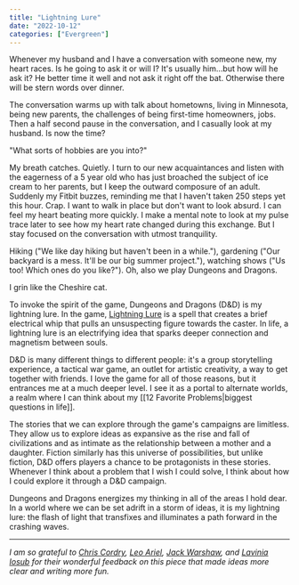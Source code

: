 ```yaml
---
title: "Lightning Lure"
date: "2022-10-12"
categories: ["Evergreen"]
---
```


Whenever my husband and I have a conversation with someone new, my heart races. Is he going to ask it or will I? It's usually him…but how will he ask it? He better time it well and not ask it right off the bat. Otherwise there will be stern words over dinner.

The conversation warms up with talk about hometowns, living in Minnesota, being new parents, the challenges of being first-time homeowners, jobs. Then a half second pause in the conversation, and I casually look at my husband. Is now the time?

"What sorts of hobbies are you into?"

My breath catches. Quietly. I turn to our new acquaintances and listen with the eagerness of a 5 year old who has just broached the subject of ice cream to her parents, but I keep the outward composure of an adult. Suddenly my Fitbit buzzes, reminding me that I haven't taken 250 steps yet this hour. Crap. I want to walk in place but don't want to look absurd. I can feel my heart beating more quickly. I make a mental note to look at my pulse trace later to see how my heart rate changed during this exchange. But I stay focused on the conversation with utmost tranquility. 

Hiking ("We like day hiking but haven't been in a while."), gardening ("Our backyard is a mess. It'll be our big summer project."), watching shows ("Us too! Which ones do you like?"). Oh, also we play Dungeons and Dragons.

I grin like the Cheshire cat.

To invoke the spirit of the game, Dungeons and Dragons (D&D) is my lightning lure. In the game, [Lightning Lure](https://blackcitadelrpg.com/spells/lightning-lure-5e/) is a spell that creates a brief electrical whip that pulls an unsuspecting figure towards the caster. In life, a lightning lure is an electrifying idea that sparks deeper connection and magnetism between souls.

D&D is many different things to different people: it's a group storytelling experience, a tactical war game, an outlet for artistic creativity, a way to get together with friends. I love the game for all of those reasons, but it entrances me at a much deeper level. I see it as a portal to alternate worlds, a realm where I can think about my [[12 Favorite Problems|biggest questions in life]].

The stories that we can explore through the game's campaigns are limitless. They allow us to explore ideas as expansive as the rise and fall of civilizations and as intimate as the relationship between a mother and a daughter. Fiction similarly has this universe of possibilities, but unlike fiction, D&D offers players a chance to be protagonists in these stories. Whenever I think about a problem that I wish I could solve, I think about how I could explore it through a D&D campaign.

Dungeons and Dragons energizes my thinking in all of the areas I hold dear. In a world where we can be set adrift in a storm of ideas, it is my lightning lure: the flash of light that transfixes and illuminates a path forward in the crashing waves.

---

*I am so grateful to [Chris Cordry](https://www.chriscordry.com), [Leo Ariel](https://www.leoariel.com), [Jack Warshaw](https://jackwarshaw.substack.com), and [Lavinia Iosub](https://lavinia-iosub.com) for their wonderful feedback on this piece that made ideas more clear and writing more fun.*
